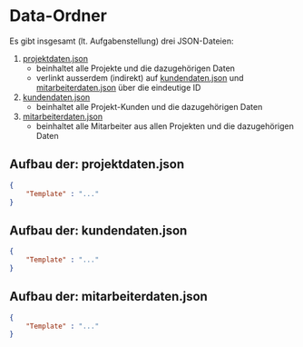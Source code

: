 # Data-Ordner

Es gibt insgesamt (lt. Aufgabenstellung) drei JSON-Dateien:
1. [projektdaten.json](projektdaten.json)
    * beinhaltet alle Projekte und die dazugehörigen Daten
    * verlinkt ausserdem (indirekt) auf [kundendaten.json](kundendaten.json) und [mitarbeiterdaten.json](mitarbeiterdaten.json) über die eindeutige ID
2. [kundendaten.json](kundendaten.json)
    * beinhaltet alle Projekt-Kunden und die dazugehörigen Daten
3. [mitarbeiterdaten.json](mitarbeiterdaten.json)
    * beinhaltet alle Mitarbeiter aus allen Projekten und die dazugehörigen Daten

## Aufbau der: **projektdaten.json**
```json
{
    "Template" : "..."
}
```

## Aufbau der: **kundendaten.json**
```json
{
    "Template" : "..."
}
```

## Aufbau der: **mitarbeiterdaten.json**
```json
{
    "Template" : "..."
}
```
